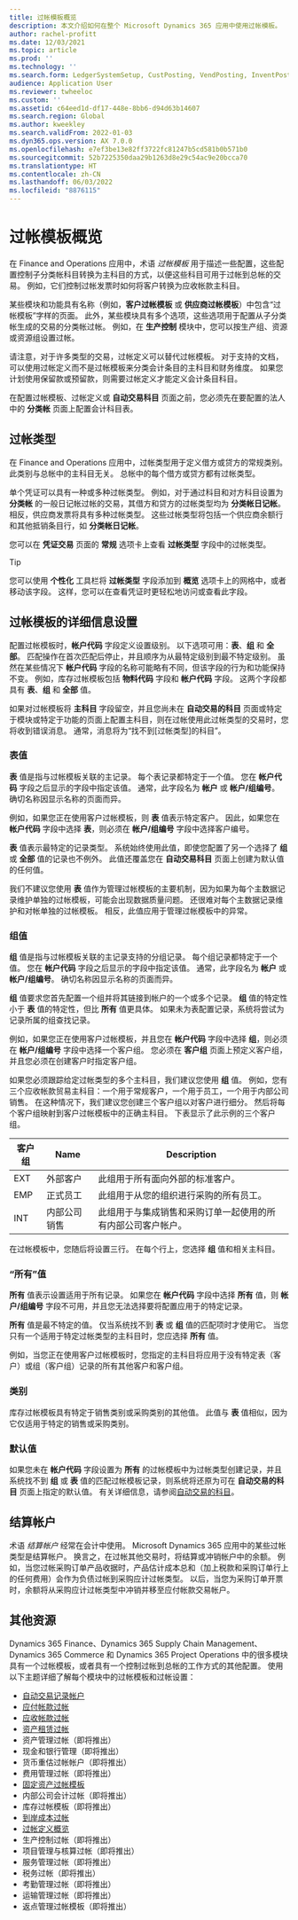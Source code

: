 ```yaml
---
title: 过帐模板概览
description: 本文介绍如何在整个 Microsoft Dynamics 365 应用中使用过帐模板。
author: rachel-profitt
ms.date: 12/03/2021
ms.topic: article
ms.prod: ''
ms.technology: ''
ms.search.form: LedgerSystemSetup, CustPosting, VendPosting, InventPosting, AssetPosting, ProjPosting, AssetLeasePostingAccounts, ProjCategory, ITMCostTypeTable, ProdGroup, WrkCtrTable, WrkCtrResourceGroup
audience: Application User
ms.reviewer: twheeloc
ms.custom: ''
ms.assetid: c64eed1d-df17-448e-8bb6-d94d63b14607
ms.search.region: Global
ms.author: kweekley
ms.search.validFrom: 2022-01-03
ms.dyn365.ops.version: AX 7.0.0
ms.openlocfilehash: e7ef3be13e82ff3722fc81247b5cd581b0b571b0
ms.sourcegitcommit: 52b7225350daa29b1263d8e29c54ac9e20bcca70
ms.translationtype: HT
ms.contentlocale: zh-CN
ms.lasthandoff: 06/03/2022
ms.locfileid: "8876115"
---
```

# <a name="posting-profiles-overview"></a>过帐模板概览

在 Finance and Operations 应用中，术语 *过帐模板* 用于描述一些配置，这些配置控制子分类帐科目转换为主科目的方式，以便这些科目可用于过帐到总帐的交易。 例如，它们控制过帐发票时如何将客户转换为应收帐款主科目。

某些模块和功能具有名称（例如，**客户过帐模板** 或 **供应商过帐模板**）中包含“过帐模板”字样的页面。 此外，某些模块具有多个选项，这些选项用于配置从子分类帐生成的交易的分类帐过帐。 例如，在 **生产控制** 模块中，您可以按生产组、资源或资源组设置过帐。

请注意，对于许多类型的交易，过帐定义可以替代过帐模板。 对于支持的文档，可以使用过帐定义而不是过帐模板来分类会计条目的主科目和财务维度。 如果您计划使用保留款或预留款，则需要过帐定义才能定义会计条目科目。

在配置过帐模板、过帐定义或 **自动交易科目** 页面之前，您必须先在要配置的法人中的 **分类帐** 页面上配置会计科目表。

## <a name="posting-types"></a>过帐类型

在 Finance and Operations 应用中，过帐类型用于定义借方或贷方的常规类别。 此类别与总帐中的主科目无关。 总帐中的每个借方或贷方都有过帐类型。

单个凭证可以具有一种或多种过帐类型。 例如，对于通过科目和对方科目设置为 **分类帐** 的一般日记帐过帐的交易，其借方和贷方的过帐类型均为 **分类帐日记帐**。 相反，供应商发票将具有多种过帐类型。 这些过帐类型将包括一个供应商余额行和其他抵销条目行，如 **分类帐日记帐**。

您可以在 **凭证交易** 页面的 **常规** 选项卡上查看 **过帐类型** 字段中的过帐类型。

> [!TIP]
> 您可以使用 **个性化** 工具栏将 **过帐类型** 字段添加到 **概览** 选项卡上的网格中，或者移动该字段。 这样，您可以在查看凭证时更轻松地访问或查看此字段。

## <a name="detail-settings-for-a-posting-profile"></a>过帐模板的详细信息设置 

配置过帐模板时，**帐户代码** 字段定义设置级别。 以下选项可用：**表**、**组** 和 **全部**。 匹配操作在首次匹配后停止，并且顺序为从最特定级别到最不特定级别。 虽然在某些情况下 **帐户代码** 字段的名称可能略有不同，但该字段的行为和功能保持不变。 例如，库存过帐模板包括 **物料代码** 字段和 **帐户代码** 字段。 这两个字段都具有 **表**、**组** 和 **全部** 值。

如果对过帐模板将 **主科目** 字段留空，并且您尚未在 **自动交易的科目** 页面或特定于模块或特定于功能的页面上配置主科目，则在过帐使用此过帐类型的交易时，您将收到错误消息。 通常，消息将为“找不到\[过帐类型\]的科目”。

### <a name="table-value"></a>表值

**表** 值是指与过帐模板关联的主记录。 每个表记录都特定于一个值。 您在 **帐户代码** 字段之后显示的字段中指定该值。 通常，此字段名为 **帐户** 或 **帐户/组编号**。 确切名称因显示名称的页面而异。

例如，如果您正在使用客户过帐模板，则 **表** 值表示特定客户。 因此，如果您在 **帐户代码** 字段中选择 **表**，则必须在 **帐户/组编号** 字段中选择客户编号。

**表** 值表示最特定的记录类型。 系统始终使用此值，即使您配置了另一个选择了 **组** 或 **全部** 值的记录也不例外。 此值还覆盖您在 **自动交易科目** 页面上创建为默认值的任何值。

我们不建议您使用 **表** 值作为管理过帐模板的主要机制，因为如果为每个主数据记录维护单独的过帐模板，可能会出现数据质量问题。 还很难对每个主数据记录维护和对帐单独的过帐模板。 相反，此值应用于管理过帐模板中的异常。

### <a name="group-value"></a>组值

**组** 值是指与过帐模板关联的主记录支持的分组记录。 每个组记录都特定于一个值。 您在 **帐户代码** 字段之后显示的字段中指定该值。 通常，此字段名为 **帐户** 或 **帐户/组编号**。 确切名称因显示名称的页面而异。

**组** 值要求您首先配置一个组并将其链接到帐户的一个或多个记录。 **组** 值的特定性小于 **表** 值的特定性，但比 **所有** 值更具体。 如果未为表配置记录，系统将尝试为记录所属的组查找记录。

例如，如果您正在使用客户过帐模板，并且您在 **帐户代码** 字段中选择 **组**，则必须在 **帐户/组编号** 字段中选择一个客户组。 您必须在 **客户组** 页面上预定义客户组，并且您必须在创建客户时指定客户组。

如果您必须跟踪给定过帐类型的多个主科目，我们建议您使用 **组** 值。 例如，您有三个应收帐款贸易主科目：一个用于常规客户，一个用于员工，一个用于内部公司销售。 在这种情况下，我们建议您创建三个客户组以对客户进行细分。 然后将每个客户组映射到客户过帐模板中的正确主科目。 下表显示了此示例的三个客户组。

| 客户组 | Name | Description |
|----------------|------|-------------|
| EXT | 外部客户 | 此组用于所有面向外部的标准客户。 |
| EMP | 正式员工 | 此组用于从您的组织进行采购的所有员工。 |
| INT | 内部公司销售 | 此组用于与集成销售和采购订单一起使用的所有内部公司客户帐户。 |

在过帐模板中，您随后将设置三行。 在每个行上，您选择 **组** 值和相关主科目。

### <a name="all-value"></a>“所有”值

**所有** 值表示设置适用于所有记录。 如果您在 **帐户代码** 字段中选择 **所有** 值，则 **帐户/组编号** 字段不可用，并且您无法选择要将配置应用于的特定记录。

**所有** 值是最不特定的值。 仅当系统找不到 **表** 或 **组** 值的匹配项时才使用它。 当您只有一个适用于特定过帐类型的主科目时，您应选择 **所有** 值。

例如，当您正在使用客户过帐模板时，您指定的主科目将应用于没有特定表（客户）或组（客户组）记录的所有其他客户和客户组。

### <a name="category"></a>类别

库存过帐模板具有特定于销售类别或采购类别的其他值。 此值与 **表** 值相似，因为它仅适用于特定的销售或采购类别。

### <a name="default-value"></a>默认值

如果您未在 **帐户代码** 字段设置为 **所有** 的过帐模板中为过帐类型创建记录，并且系统找不到 **组** 或 **表** 值的匹配过帐模板记录，则系统将还原为可在 **自动交易的科目** 页面上指定的默认值。 有关详细信息，请参阅[自动交易的科目](accounts-for-auto-transactions.md)。

## <a name="clearing-accounts"></a>结算帐户

术语 *结算帐户* 经常在会计中使用。 Microsoft Dynamics 365 应用中的某些过帐类型是结算帐户。 换言之，在过帐其他交易时，将结算或冲销帐户中的余额。 例如，当您过帐采购订单产品收据时，产品估计成本总和（加上税款和采购订单行上的任何费用）会作为负债过帐到采购应计过帐类型。 以后，当您为采购订单开票时，余额将从采购应计过帐类型中冲销并移至应付帐款交易帐户。

## <a name="additional-resources"></a>其他资源

Dynamics 365 Finance、Dynamics 365 Supply Chain Management、Dynamics 365 Commerce 和 Dynamics 365 Project Operations 中的很多模块具有一个过帐模板，或者具有一个控制过帐到总帐的工作方式的其他配置。 使用以下主题详细了解每个模块中的过帐模板和过帐设置：

- [自动交易记录帐户](accounts-for-auto-transactions.md)
- [应付帐款过帐](accts-payble-posting.md)
- [应收帐款过帐](accts-recvble-posting.md)
- [资产租赁过帐](../asset-leasing/set-up-lease-posting-accts.md)
- 资产管理过帐（即将推出）
- 现金和银行管理（即将推出）
- 货币重估过帐帐户（即将推出）
- 费用管理过帐（即将推出）
- [固定资产过帐模板](../fixed-assets/tasks/set-up-fixed-asset-posting-profiles.md)
- 内部公司会计过帐（即将推出）
- 库存过帐模板（即将推出）
- [到岸成本过帐](../../supply-chain/landed-cost/costing-parameters-setup.md)
- [过帐定义概览](posting-definitions.md)
- 生产控制过帐（即将推出）
- 项目管理与核算过帐（即将推出）
- 服务管理过帐（即将推出）
- 税务过帐（即将推出）
- 考勤管理过帐（即将推出）
- 运输管理过帐（即将推出）
- 返点管理过帐模板（即将推出）
